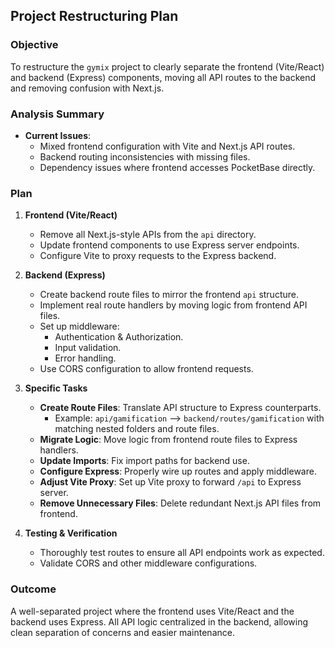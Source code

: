 ## Project Restructuring Plan

### Objective
To restructure the `gymix` project to clearly separate the frontend (Vite/React) and backend (Express) components, moving all API routes to the backend and removing confusion with Next.js.

### Analysis Summary
- **Current Issues**:
  - Mixed frontend configuration with Vite and Next.js API routes.
  - Backend routing inconsistencies with missing files.
  - Dependency issues where frontend accesses PocketBase directly.

### Plan

1. **Frontend (Vite/React)**
   - Remove all Next.js-style APIs from the `api` directory.
   - Update frontend components to use Express server endpoints.
   - Configure Vite to proxy requests to the Express backend.

2. **Backend (Express)**
   - Create backend route files to mirror the frontend `api` structure.
   - Implement real route handlers by moving logic from frontend API files.
   - Set up middleware:
     - Authentication & Authorization.
     - Input validation.
     - Error handling.
   - Use CORS configuration to allow frontend requests.

3. **Specific Tasks**
   - **Create Route Files**: Translate API structure to Express counterparts.
     - Example: `api/gamification` --> `backend/routes/gamification` with matching nested folders and route files.
   - **Migrate Logic**: Move logic from frontend route files to Express handlers.
   - **Update Imports**: Fix import paths for backend use.
   - **Configure Express**: Properly wire up routes and apply middleware.
   - **Adjust Vite Proxy**: Set up Vite proxy to forward `/api` to Express server.
   - **Remove Unnecessary Files**: Delete redundant Next.js API files from frontend.

4. **Testing & Verification**
   - Thoroughly test routes to ensure all API endpoints work as expected.
   - Validate CORS and other middleware configurations.

### Outcome
A well-separated project where the frontend uses Vite/React and the backend uses Express. All API logic centralized in the backend, allowing clean separation of concerns and easier maintenance.

